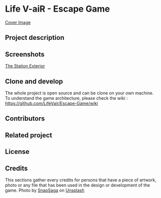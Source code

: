 # Life V-aiR - Escape Game
[Cover Image](GameVisuals/herocover.png)
## Project description
## Screenshots
[The Station Exterior](GameVisuals/Screenshot%201.png)
## Clone and develop
The whole project is open source and can be clone on your own machine. To understand the game architecture, please check the wiki : https://github.com/LifeVair/Escape-Game/wiki
## Contributors 
## Related project 
## License
## Credits 
This sections gather every credits for persons that have a piece of artwork, photo or any file that has been used in the design or development of the game.
Photo by <a href="https://unsplash.com/@catauggie?utm_content=creditCopyText&utm_medium=referral&utm_source=unsplash">SnapSaga</a> on <a href="https://unsplash.com/photos/a-rainbow-in-the-sky-over-a-field-bAym4VVqVJg?utm_content=creditCopyText&utm_medium=referral&utm_source=unsplash">Unsplash</a>
